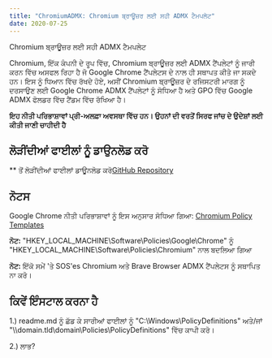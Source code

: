 ```yaml
---
title: "ChromiumADMX: Chromium ਬ੍ਰਾਊਜ਼ਰ ਲਈ ਸਹੀ ADMX ਟੈਮਪਲੇਟ"
date: 2020-07-25
---
```



Chromium ਬ੍ਰਾਊਜ਼ਰ ਲਈ ਸਹੀ ADMX ਟੈਮਪਲੇਟ

Chromium, ਇੱਕ ਕੰਪਨੀ ਦੇ ਰੂਪ ਵਿੱਚ, Chromium ਬ੍ਰਾਊਜ਼ਰ ਲਈ ADMX ਟੈਂਪਲੇਟਾਂ ਨੂੰ ਜਾਰੀ ਕਰਨ ਵਿੱਚ ਅਸਫਲ ਰਿਹਾ ਹੈ ਜੋ Google Chrome ਟੈਂਪਲੇਟਸ ਦੇ ਨਾਲ ਹੀ ਸਥਾਪਤ ਕੀਤੇ ਜਾ ਸਕਦੇ ਹਨ।
ਇਸ ਨੂੰ ਧਿਆਨ ਵਿੱਚ ਰੱਖਦੇ ਹੋਏ, ਅਸੀਂ Chromium ਬ੍ਰਾਊਜ਼ਰ ਦੇ ਰਜਿਸਟਰੀ ਮਾਰਗ ਨੂੰ ਦਰਸਾਉਣ ਲਈ Google Chrome ADMX ਟੈਂਪਲੇਟਾਂ ਨੂੰ ਸੋਧਿਆ ਹੈ ਅਤੇ GPO ਵਿੱਚ Google ADMX ਫੋਲਡਰ ਵਿੱਚ ਟੈਂਡਮ ਵਿੱਚ ਰੱਖਿਆ ਹੈ।

**ਇਹ ਨੀਤੀ ਪਰਿਭਾਸ਼ਾਵਾਂ ਪ੍ਰੀ-ਅਲਫ਼ਾ ਅਵਸਥਾ ਵਿੱਚ ਹਨ। ਉਹਨਾਂ ਦੀ ਵਰਤੋਂ ਸਿਰਫ ਜਾਂਚ ਦੇ ਉਦੇਸ਼ਾਂ ਲਈ ਕੀਤੀ ਜਾਣੀ ਚਾਹੀਦੀ ਹੈ**

## ਲੋੜੀਂਦੀਆਂ ਫਾਈਲਾਂ ਨੂੰ ਡਾਉਨਲੋਡ ਕਰੋ

** ਤੋਂ ਲੋੜੀਂਦੀਆਂ ਫਾਈਲਾਂ ਡਾਊਨਲੋਡ ਕਰੋ[GitHub Repository](https://github.com/simeononsecurity/ChromiumADMX)

## ਨੋਟਸ

Google Chrome ਨੀਤੀ ਪਰਿਭਾਸ਼ਾਵਾਂ ਨੂੰ ਇਸ ਅਨੁਸਾਰ ਸੋਧਿਆ ਗਿਆ:
[Chromium Policy Templates](https://www.chromium.org/administrators/policy-templates)

**ਨੋਟ:** "HKEY_LOCAL_MACHINE\Software\Policies\Google\Chrome" ਨੂੰ "HKEY_LOCAL_MACHINE\Software\Policies\Chromium" ਨਾਲ ਬਦਲਿਆ ਗਿਆ

**ਨੋਟ:** ਇੱਕੋ ਸਮੇਂ 'ਤੇ SOS'es Chromium ਅਤੇ Brave Browser ADMX ਟੈਂਪਲੇਟਸ ਨੂੰ ਸਥਾਪਿਤ ਨਾ ਕਰੋ।

## ਕਿਵੇਂ ਇੰਸਟਾਲ ਕਰਨਾ ਹੈ

1.) readme.md ਨੂੰ ਛੱਡ ਕੇ ਸਾਰੀਆਂ ਫਾਈਲਾਂ ਨੂੰ "C:\Windows\PolicyDefinitions" ਅਤੇ/ਜਾਂ "\\\domain.tld\domain\Policies\PolicyDefinitions" ਵਿੱਚ ਕਾਪੀ ਕਰੋ।

2.) ਲਾਭ?




